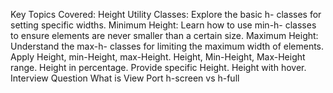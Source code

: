Key Topics Covered:
Height Utility Classes: Explore the basic h- classes for setting specific widths.
Minimum Height: Learn how to use min-h- classes to ensure elements are never smaller than a certain size.
Maximum Height: Understand the max-h- classes for limiting the maximum width of elements.
Apply Height, min-Height, max-Height.
Height, Min-Height, Max-Height range.
Height in percentage.
Provide specific Height.
Height with hover.
Interview Question
What is View Port 
h-screen vs h-full
